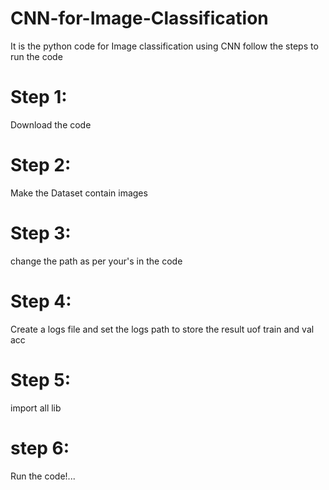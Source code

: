# CNN-for-Image-Classification
It is the python code for Image classification using CNN
follow the steps to run the code
# Step 1:
Download the code 
# Step 2:
Make the Dataset contain images
# Step 3:
change the path as per your's in the code
# Step 4:
Create a logs file and set the logs path to store the result uof train and val acc
# Step 5:
import all lib 
# step 6:
Run the code!...
